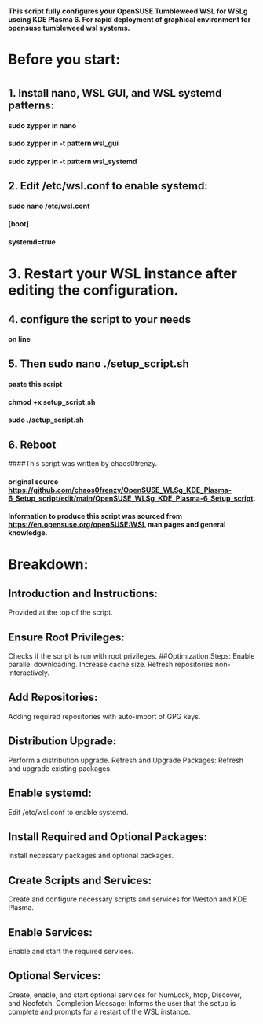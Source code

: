 #### This script fully configures your OpenSUSE Tumbleweed WSL for WSLg useing KDE Plasma 6. For rapid deployment of graphical environment for opensuse tumbleweed wsl systems.
#
# Before you start:
# 
## 1. Install nano, WSL GUI, and WSL systemd patterns:
#### sudo zypper in nano
#### sudo zypper in -t pattern wsl_gui
#### sudo zypper in -t pattern wsl_systemd
## 2. Edit /etc/wsl.conf to enable systemd:
#### sudo nano /etc/wsl.conf
#### [boot]
#### systemd=true

# 3. Restart your WSL instance after editing the configuration.

## 4. configure the script to your needs
#### on line 
## 5. Then sudo nano ./setup_script.sh
#### paste this script  
#### chmod +x setup_script.sh
#### sudo ./setup_script.sh
## 6. Reboot
####This script was written by chaos0frenzy.
#### original source https://github.com/chaos0frenzy/OpenSUSE_WLSg_KDE_Plasma-6_Setup_script/edit/main/OpenSUSE_WLSg_KDE_Plasma-6_Setup_script.
#### Information to produce this script was sourced from https://en.opensuse.org/openSUSE:WSL man pages and general knowledge.

# Breakdown:
## Introduction and Instructions: 
Provided at the top of the script.
## Ensure Root Privileges: 
Checks if the script is run with root privileges.
##Optimization Steps:
Enable parallel downloading.
Increase cache size.
Refresh repositories non-interactively.
## Add Repositories: 
Adding required repositories with auto-import of GPG keys.
## Distribution Upgrade: 
Perform a distribution upgrade.
Refresh and Upgrade Packages: Refresh and upgrade existing packages.
## Enable systemd: 
Edit /etc/wsl.conf to enable systemd.
## Install Required and Optional Packages: 
Install necessary packages and optional packages.
## Create Scripts and Services: 
Create and configure necessary scripts and services for Weston and KDE Plasma.
## Enable Services: 
Enable and start the required services.
## Optional Services: 
Create, enable, and start optional services for NumLock, htop, Discover, and Neofetch.
Completion Message: Informs the user that the setup is complete and prompts for a restart of the WSL instance.
